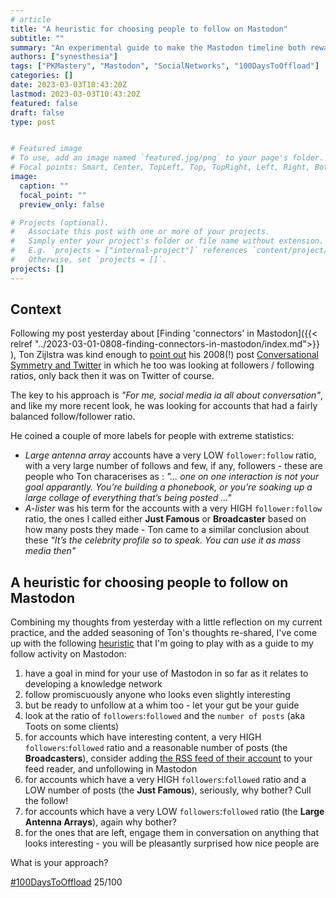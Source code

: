 ```yaml
---
# article
title: "A heuristic for choosing people to follow on Mastodon"
subtitle: ""
summary: "An experimental guide to make the Mastodon timeline both rewarding and useful"
authors: ["synesthesia"]
tags: ["PKMastery", "Mastodon", "SocialNetworks", "100DaysToOffload"]
categories: []
date: 2023-03-03T10:43:20Z
lastmod: 2023-03-03T10:43:20Z
featured: false
draft: false
type: post


# Featured image
# To use, add an image named `featured.jpg/png` to your page's folder.
# Focal points: Smart, Center, TopLeft, Top, TopRight, Left, Right, BottomLeft, Bottom, BottomRight.
image:
  caption: ""
  focal_point: ""
  preview_only: false

# Projects (optional).
#   Associate this post with one or more of your projects.
#   Simply enter your project's folder or file name without extension.
#   E.g. `projects = ["internal-project"]` references `content/project/deep-learning/index.md`.
#   Otherwise, set `projects = []`.
projects: []
---
```

## Context

Following my post yesterday about  [Finding 'connectors' in Mastodon]({{< relref "../2023-03-01-0808-finding-connectors-in-mastodon/index.md">}} ), Ton Zijlstra was kind enough to [point out](https://www.zylstra.org/blog/2023/03/conversational-symmetry-redux/) his 2008(!) post [Conversational Symmetry and Twitter](https://www.zylstra.org/blog/2008/05/conversational_1/) in which he too was looking at followers / following ratios, only back then it was on Twitter of course.

The key to his approach is *"For me, social media ia all about conversation"*, and like my more recent look, he was looking for accounts that had a fairly balanced follow/follower ratio.

He coined a couple of more labels for people with extreme statistics:

- *Large antenna array* accounts have a very LOW `follower:follow` ratio, with a very large number of follows and few, if any, followers - these are people who Ton characerises as : *"... one on one interaction is not your goal apparantly. You’re building a phonebook, or you’re soaking up a large collage of everything that’s being posted ..."*
- *A-lister* was his term for the accounts with a very HIGH `follower:follow` ratio, the ones I called either **Just Famous** or **Broadcaster** based on how many posts they made - Ton came to a similar conclusion about these *"It’s the celebrity profile so to speak. You can use it as mass media then"*

## A heuristic for choosing people to follow on Mastodon

Combining my thoughts from yesterday with a little reflection on my current practice, and the added seasoning of Ton's thoughts re-shared, I've come up with the following [heuristic](https://en.wikipedia.org/wiki/Heuristic) that I'm going to play with as a guide to my follow activity on Mastodon:

1. have a goal in mind for your use of Mastodon in so far as it relates to developing a knowledge network
2. follow promiscuously anyone who looks even slightly interesting
3. but be ready to unfollow at a whim too - let your gut be your guide
4. look at the ratio of `followers`:`followed` and the `number of posts` (aka Toots on some clients)
5. for accounts which have interesting content, a very HIGH `followers`:`followed` ratio and a reasonable number of posts (the **Broadcasters**), consider adding [the RSS feed of their account](https://garden.synesthesia.co.uk/RSS%20feeds%20from%20Mastodon#to-follow-an-account) to your feed reader, and unfollowing in Mastodon
6. for accounts which have a very HIGH `followers`:`followed` ratio and a LOW number of posts (the **Just Famous**), seriously, why bother? Cull the follow!
7. for accounts which have a very LOW `followers`:`followed` ratio (the **Large Antenna Arrays**), again why bother? 
8. for the ones that are left, engage them in conversation on anything that looks interesting - you will be pleasantly surprised how nice people are

What is your approach?

[#100DaysToOffload](https://100daystooffload.com/) 25/100
